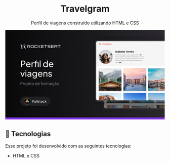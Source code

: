 <h1 align="center"> Travelgram </h1>

<p align="center">
Perfil de viagens construído utilizando HTML e CSS
</p>


<p align="center">
  <img src="assets/Thumbnail.png" alt="">
</p>

## 🚀 Tecnologias

Esse projeto foi desenvolvido com as seguintes tecnologias:

- HTML e CSS


